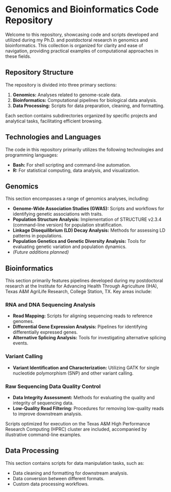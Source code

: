 # Genomics and Bioinformatics Code Repository

Welcome to this repository, showcasing code and scripts developed and utilized during my Ph.D. and postdoctoral research in genomics and bioinformatics. This collection is organized for clarity and ease of navigation, providing practical examples of computational approaches in these fields.

## Repository Structure

The repository is divided into three primary sections:

1.  **Genomics:** Analyses related to genome-scale data.
2.  **Bioinformatics:** Computational pipelines for biological data analysis.
3.  **Data Processing:** Scripts for data preparation, cleaning, and formatting.

Each section contains subdirectories organized by specific projects and analytical tasks, facilitating efficient browsing.

## Technologies and Languages

The code in this repository primarily utilizes the following technologies and programming languages:

*   **Bash:** For shell scripting and command-line automation.
*   **R:** For statistical computing, data analysis, and visualization.

## Genomics

This section encompasses a range of genomics analyses, including:

*   **Genome-Wide Association Studies (GWAS):** Scripts and workflows for identifying genetic associations with traits.
*   **Population Structure Analysis:** Implementation of STRUCTURE v2.3.4 (command-line version) for population stratification.
*   **Linkage Disequilibrium (LD) Decay Analysis:** Methods for assessing LD patterns in populations.
*   **Population Genetics and Genetic Diversity Analysis:** Tools for evaluating genetic variation and population dynamics.
*   *(Future additions planned)*

## Bioinformatics

This section primarily features pipelines developed during my postdoctoral research at the Institute for Advancing Health Through Agriculture (IHA), Texas A&M AgriLife Research, College Station, TX. Key areas include:

### RNA and DNA Sequencing Analysis

*   **Read Mapping:** Scripts for aligning sequencing reads to reference genomes.
*   **Differential Gene Expression Analysis:** Pipelines for identifying differentially expressed genes.
*   **Alternative Splicing Analysis:** Tools for investigating alternative splicing events.

### Variant Calling

*   **Variant Identification and Characterization:** Utilizing GATK for single nucleotide polymorphism (SNP) and other variant calling.

### Raw Sequencing Data Quality Control

*   **Data Integrity Assessment:** Methods for evaluating the quality and integrity of sequencing data.
*   **Low-Quality Read Filtering:** Procedures for removing low-quality reads to improve downstream analysis.

Scripts optimized for execution on the Texas A&M High Performance Research Computing (HPRC) cluster are included, accompanied by illustrative command-line examples.

## Data Processing

This section contains scripts for data manipulation tasks, such as:

*   Data cleaning and formatting for downstream analysis.
*   Data conversion between different formats.
*   Custom data processing workflows.


